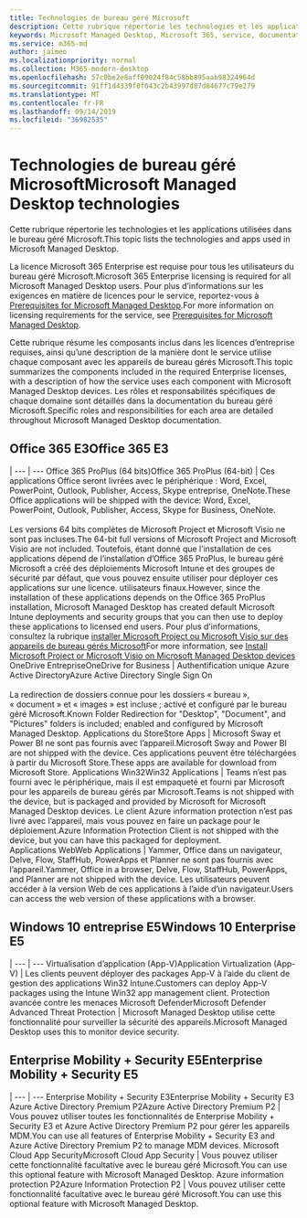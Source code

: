 ```yaml
---
title: Technologies de bureau géré Microsoft
description: Cette rubrique répertorie les technologies et les applications utilisées dans le bureau géré Microsoft.
keywords: Microsoft Managed Desktop, Microsoft 365, service, documentation
ms.service: m365-md
author: jaimeo
ms.localizationpriority: normal
ms.collection: M365-modern-desktop
ms.openlocfilehash: 57c0be2e8aff09024f84c58bb895aab98324964d
ms.sourcegitcommit: 91ff1d4339f0f043c2b43997d87d84677c79e279
ms.translationtype: MT
ms.contentlocale: fr-FR
ms.lasthandoff: 09/14/2019
ms.locfileid: "36982535"
---
```

# <a name="microsoft-managed-desktop-technologies"></a><span data-ttu-id="5847a-104">Technologies de bureau géré Microsoft</span><span class="sxs-lookup"><span data-stu-id="5847a-104">Microsoft Managed Desktop technologies</span></span>

<span data-ttu-id="5847a-105">Cette rubrique répertorie les technologies et les applications utilisées dans le bureau géré Microsoft.</span><span class="sxs-lookup"><span data-stu-id="5847a-105">This topic lists the technologies and apps used in Microsoft Managed Desktop.</span></span>

<!-- Microsoft 365 E5; Device as a Service -->
<!-- in O365 table, standard suite, removed this sentence "Please see the Installation of Project/Visio 64bit Click to Run Addendum for important deployment instructions. -->

<span data-ttu-id="5847a-106">La licence Microsoft 365 Enterprise est requise pour tous les utilisateurs du bureau géré Microsoft.</span><span class="sxs-lookup"><span data-stu-id="5847a-106">Microsoft 365 Enterprise licensing is required for all Microsoft Managed Desktop users.</span></span> <span data-ttu-id="5847a-107">Pour plus d’informations sur les exigences en matière de licences pour le service, reportez-vous à [Prerequisites for Microsoft Managed Desktop](../get-ready/prerequisites.md).</span><span class="sxs-lookup"><span data-stu-id="5847a-107">For more information on licensing requirements for the service, see [Prerequisites for Microsoft Managed Desktop](../get-ready/prerequisites.md).</span></span>

<span data-ttu-id="5847a-108">Cette rubrique résume les composants inclus dans les licences d’entreprise requises, ainsi qu’une description de la manière dont le service utilise chaque composant avec les appareils de bureau gérés Microsoft.</span><span class="sxs-lookup"><span data-stu-id="5847a-108">This topic summarizes the components included in the required Enterprise licenses, with a description of how the service uses each component with Microsoft Managed Desktop devices.</span></span> <span data-ttu-id="5847a-109">Les rôles et responsabilités spécifiques de chaque domaine sont détaillés dans la documentation du bureau géré Microsoft.</span><span class="sxs-lookup"><span data-stu-id="5847a-109">Specific roles and responsibilities for each area are detailed throughout Microsoft Managed Desktop documentation.</span></span> 

## <a name="office-365-e3"></a><span data-ttu-id="5847a-110">Office 365 E3</span><span class="sxs-lookup"><span data-stu-id="5847a-110">Office 365 E3</span></span>
 |
 --- | ---
<span data-ttu-id="5847a-111">Office 365 ProPlus (64 bits)</span><span class="sxs-lookup"><span data-stu-id="5847a-111">Office 365 ProPlus (64-bit)</span></span> | <span data-ttu-id="5847a-112">Ces applications Office seront livrées avec le périphérique : Word, Excel, PowerPoint, Outlook, Publisher, Access, Skype entreprise, OneNote.</span><span class="sxs-lookup"><span data-stu-id="5847a-112">These Office applications will be shipped with the device: Word, Excel, PowerPoint, Outlook, Publisher, Access, Skype for Business, OneNote.</span></span><br><br><span data-ttu-id="5847a-113">Les versions 64 bits complètes de Microsoft Project et Microsoft Visio ne sont pas incluses.</span><span class="sxs-lookup"><span data-stu-id="5847a-113">The 64-bit full versions of Microsoft Project and Microsoft Visio are not included.</span></span> <span data-ttu-id="5847a-114">Toutefois, étant donné que l’installation de ces applications dépend de l’installation d’Office 365 ProPlus, le bureau géré Microsoft a créé des déploiements Microsoft Intune et des groupes de sécurité par défaut, que vous pouvez ensuite utiliser pour déployer ces applications sur une licence. utilisateurs finaux.</span><span class="sxs-lookup"><span data-stu-id="5847a-114">However, since the installation of these applications depends on the Office 365 ProPlus installation, Microsoft Managed Desktop has created default Microsoft Intune deployments and security groups that you can then use to deploy these applications to licensed end users.</span></span> <span data-ttu-id="5847a-115">Pour plus d’informations, consultez la rubrique [installer Microsoft Project ou Microsoft Visio sur des appareils de bureau gérés Microsoft](../get-started/project-visio.md)</span><span class="sxs-lookup"><span data-stu-id="5847a-115">For more information, see [Install Microsoft Project or Microsoft Visio on Microsoft Managed Desktop devices](../get-started/project-visio.md)</span></span>
<span data-ttu-id="5847a-116">OneDrive Entreprise</span><span class="sxs-lookup"><span data-stu-id="5847a-116">OneDrive for Business</span></span> | <span data-ttu-id="5847a-117">Authentification unique Azure Active Directory</span><span class="sxs-lookup"><span data-stu-id="5847a-117">Azure Active Directory Single Sign On</span></span> <br><br><span data-ttu-id="5847a-118">La redirection de dossiers connue pour les dossiers « bureau », « document » et « images » est incluse ; activé et configuré par le bureau géré Microsoft.</span><span class="sxs-lookup"><span data-stu-id="5847a-118">Known Folder Redirection for "Desktop", "Document", and "Pictures" folders is included; enabled and configured by Microsoft Managed Desktop.</span></span> 
<span data-ttu-id="5847a-119">Applications du Store</span><span class="sxs-lookup"><span data-stu-id="5847a-119">Store Apps</span></span> |    <span data-ttu-id="5847a-120">Microsoft Sway et Power BI ne sont pas fournis avec l’appareil.</span><span class="sxs-lookup"><span data-stu-id="5847a-120">Microsoft Sway and Power BI are not shipped with the device.</span></span> <span data-ttu-id="5847a-121">Ces applications peuvent être téléchargées à partir du Microsoft Store.</span><span class="sxs-lookup"><span data-stu-id="5847a-121">These apps are available for download from Microsoft Store.</span></span>
<span data-ttu-id="5847a-122">Applications Win32</span><span class="sxs-lookup"><span data-stu-id="5847a-122">Win32 Applications</span></span> |    <span data-ttu-id="5847a-123">Teams n’est pas fourni avec le périphérique, mais il est empaqueté et fourni par Microsoft pour les appareils de bureau gérés par Microsoft.</span><span class="sxs-lookup"><span data-stu-id="5847a-123">Teams is not shipped with the device, but is packaged and provided by Microsoft for Microsoft Managed Desktop devices.</span></span> <span data-ttu-id="5847a-124">Le client Azure information protection n’est pas livré avec l’appareil, mais vous pouvez en faire un package pour le déploiement.</span><span class="sxs-lookup"><span data-stu-id="5847a-124">Azure Information Protection Client is not shipped with the device, but you can have this packaged for deployment.</span></span> 
<span data-ttu-id="5847a-125">Applications Web</span><span class="sxs-lookup"><span data-stu-id="5847a-125">Web Applications</span></span> |  <span data-ttu-id="5847a-126">Yammer, Office dans un navigateur, Delve, Flow, StaffHub, PowerApps et Planner ne sont pas fournis avec l’appareil.</span><span class="sxs-lookup"><span data-stu-id="5847a-126">Yammer, Office in a browser, Delve, Flow, StaffHub, PowerApps, and Planner are not shipped with the device.</span></span> <span data-ttu-id="5847a-127">Les utilisateurs peuvent accéder à la version Web de ces applications à l’aide d’un navigateur.</span><span class="sxs-lookup"><span data-stu-id="5847a-127">Users can access the web version of these applications with a browser.</span></span>


## <a name="windows-10-enterprise-e5"></a><span data-ttu-id="5847a-128">Windows 10 entreprise E5</span><span class="sxs-lookup"><span data-stu-id="5847a-128">Windows 10 Enterprise E5</span></span>

 |
 --- | ---
<span data-ttu-id="5847a-129">Virtualisation d’application (App-V)</span><span class="sxs-lookup"><span data-stu-id="5847a-129">Application Virtualization (App-V)</span></span> |    <span data-ttu-id="5847a-130">Les clients peuvent déployer des packages App-V à l’aide du client de gestion des applications Win32 Intune.</span><span class="sxs-lookup"><span data-stu-id="5847a-130">Customers can deploy App-V packages using the Intune Win32 app management client.</span></span>
<span data-ttu-id="5847a-131">Protection avancée contre les menaces Microsoft Defender</span><span class="sxs-lookup"><span data-stu-id="5847a-131">Microsoft Defender Advanced Threat Protection</span></span> |  <span data-ttu-id="5847a-132">Microsoft Managed Desktop utilise cette fonctionnalité pour surveiller la sécurité des appareils.</span><span class="sxs-lookup"><span data-stu-id="5847a-132">Microsoft Managed Desktop uses this to monitor device security.</span></span> 

## <a name="enterprise-mobility--security-e5"></a><span data-ttu-id="5847a-133">Enterprise Mobility + Security E5</span><span class="sxs-lookup"><span data-stu-id="5847a-133">Enterprise Mobility + Security E5</span></span>

 |
 --- | ---
<span data-ttu-id="5847a-134">Enterprise Mobility + Security E3</span><span class="sxs-lookup"><span data-stu-id="5847a-134">Enterprise Mobility + Security E3</span></span><br><span data-ttu-id="5847a-135">Azure Active Directory Premium P2</span><span class="sxs-lookup"><span data-stu-id="5847a-135">Azure Active Directory Premium P2</span></span> |    <span data-ttu-id="5847a-136">Vous pouvez utiliser toutes les fonctionnalités de Enterprise Mobility + Security E3 et Azure Active Directory Premium P2 pour gérer les appareils MDM.</span><span class="sxs-lookup"><span data-stu-id="5847a-136">You can use all features of Enterprise Mobility + Security E3 and Azure Active Directory Premium P2 to manage MDM devices.</span></span>
<span data-ttu-id="5847a-137">Microsoft Cloud App Security</span><span class="sxs-lookup"><span data-stu-id="5847a-137">Microsoft Cloud App Security</span></span> |  <span data-ttu-id="5847a-138">Vous pouvez utiliser cette fonctionnalité facultative avec le bureau géré Microsoft.</span><span class="sxs-lookup"><span data-stu-id="5847a-138">You can use this optional feature with Microsoft Managed Desktop.</span></span>
<span data-ttu-id="5847a-139">Azure information protection P2</span><span class="sxs-lookup"><span data-stu-id="5847a-139">Azure Information Protection P2</span></span>  | <span data-ttu-id="5847a-140">Vous pouvez utiliser cette fonctionnalité facultative avec le bureau géré Microsoft.</span><span class="sxs-lookup"><span data-stu-id="5847a-140">You can use this optional feature with Microsoft Managed Desktop.</span></span>
